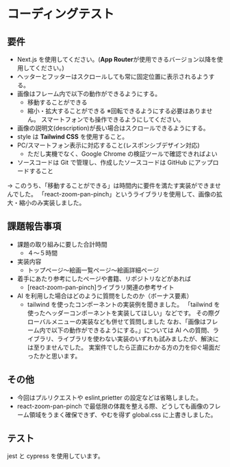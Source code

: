 # コーディングテスト

## 要件

- Next.js を使用してください。(**App Router**が使用できるバージョン以降を使用してください。)
- ヘッターとフッターはスクロールしても常に固定位置に表示されるようする。
- 画像はフレーム内で以下の動作ができるようにする。
  - 移動することができる
  - 縮小・拡大することができる
    ※回転できるようにする必要はありません。
    スマートフォンでも操作できるようにしてください。
- 画像の説明文(description)が長い場合はスクロールできるようにする。
- style は **Tailwind CSS** を使用すること。
- PC/スマートフォン表示に対応すること(レスポンシブデザイン対応)
  - ただし実機でなく、Google Chrome の検証ツールで確認できればよい
- ソースコードは Git で管理し、作成したソースコードは GitHub にアップロードすること

→ このうち、「移動することができる」は時間内に要件を満たす実装ができませんでした。
「react-zoom-pan-pinch」というライブラリを使用して、画像の拡大・縮小のみ実装しました。

## 課題報告事項

- 課題の取り組みに要した合計時間
  - ４〜５時間
- 実装内容
  - トップページ〜絵画一覧ページ〜絵画詳細ページ
- 着手にあたり参考にしたページや書籍、リポジトリなどがあれば
  - [react-zoom-pan-pinch]ライブラリ関連の参考サイト
- AI を利用した場合はどのように質問をしたのか（ボーナス要素）
  - tailwind を使ったコンポーネントの実装例を聞きました。
    「tailwind を使ったヘッダーコンポーネントを実装してほしい」などです。
    その際グローバルメニューの実装なども併せて質問しました
    なお、「画像はフレーム内で以下の動作ができるようにする。」については
    AI への質問、ライブラリ、ライブラリを使わない実装のいずれも試みましたが、解決には至りませんでした。
    実案件でしたら正直にわかる方の力を仰ぐ場面だったかと思います。

## その他

- 今回はプルリクエストや eslint,prietter の設定などは省略しました。
- react-zoom-pan-pinch で最低限の体裁を整える際、どうしても画像のフレーム領域をうまく確保できず、やむを得ず global.css に上書きしました。

## テスト

jest と cypress を使用しています。
